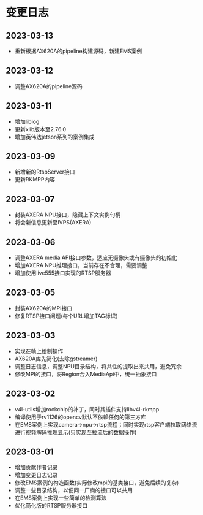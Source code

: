 # 变更日志

## 2023-03-13
  * 重新根据AX620A的pipeline构建源码，新建EMS案例

## 2023-03-12
  * 调整AX620A的pipeline源码

## 2023-03-11
  * 增加liblog
  * 更新xlib版本至2.76.0
  * 增加英伟达jetson系列的案例集成

## 2023-03-09
  * 新增新的RtspServer接口
  * 更新RKMPP内容

## 2023-03-07
  * 封装AXERA NPU接口，隐藏上下文实例句柄
  * 将会新信息更新至IVPS(AXERA)

## 2023-03-06
  * 调整AXERA media API接口参数，适应无摄像头或有摄像头的初始化
  * 增加AXERA NPU推理接口，当前存在不合理，需要调整
  * 增加使用live555接口实现的RTSP服务器

## 2023-03-05
  * 封装AX620A的MPI接口
  * 修复RTSP接口问题(每个URL增加TAG标识)

## 2023-03-03
  * 实现在帧上绘制操作
  * AX620A库先简化(去除gstreamer)
  * 调整日志信息，调整NPU目录结构，将共性的提取出来共用，避免冗余
  * 修改MPI的接口，将Region合入MediaApi中，统一抽象接口

## 2023-03-02
  * v4l-utils增加rockchip的补丁，同时其插件支持libv4l-rkmpp
  * 编译使用于rv1126的opencv默认不依赖任何的第三方库
  * 在EMS案例上实现camera->npu->rtsp流程；同时实现rtsp客户端拉取网络流进行视频解码推理显示(只实现至拉流后的数据操作)

## 2023-03-01
  * 增加贡献作者记录
  * 增加变更日志记录
  * 修改EMS案例的构造函数(实际修改mpi的基类接口，避免后续的复杂)
  * 调整一些目录结构，以便同一厂商的接口可以共用
  * 在EMS案例上实现一些简单的检测算法
  * 优化简化版的RTSP服务器接口
